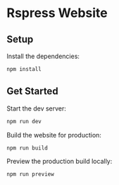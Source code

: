 # Rspress Website

## Setup

Install the dependencies:

```bash
npm install
```

## Get Started

Start the dev server:

```bash
npm run dev
```

Build the website for production:

```bash
npm run build
```

Preview the production build locally:

```bash
npm run preview
```
